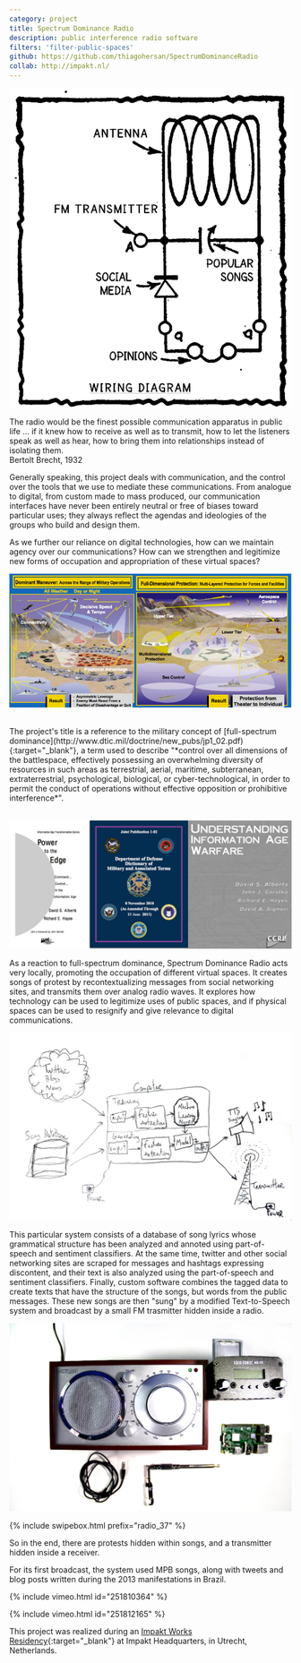 ```yaml
---
category: project
title: Spectrum Dominance Radio
description: public interference radio software
filters: 'filter-public-spaces'
github: https://github.com/thiagohersan/SpectrumDominanceRadio
collab: http://impakt.nl/
---
```

![](/assets/projects/spectrum-dominance-radio/diagram00.png)

<div class="quote">
  The radio would be the finest possible communication apparatus in public life ... if it knew how to receive as well as to transmit, how to let the listeners speak as well as hear, how to bring them into relationships instead of isolating them.<br>
  <span class="quote-author">Bertolt Brecht, 1932</span>
</div>

Generally speaking, this project deals with communication, and the control over the tools that we use to mediate these communications. From analogue to digital, from custom made to mass produced, our communication interfaces have never been entirely neutral or free of biases toward particular uses; they always reflect the agendas and ideologies of the groups who build and design them.

As we further our reliance on digital technologies, how can we maintain agency over our communications? How can we strengthen and legitimize new forms of occupation and appropriation of these virtual spaces?

![](/assets/projects/spectrum-dominance-radio/fsd.jpg)

<p style="color:#fff;line-height:0.25;">.</p>
The project's title is a reference to the military concept of [full-spectrum dominance](http://www.dtic.mil/doctrine/new_pubs/jp1_02.pdf){:target="_blank"}, a term used to describe "*control over all dimensions of the battlespace, effectively possessing an overwhelming diversity of resources in such areas as terrestrial, aerial, maritime, subterranean, extraterrestrial, psychological, biological, or cyber-technological, in order to permit the conduct of operations without effective opposition or prohibitive interference*".
<p style="color:#fff;line-height:0.25;">.</p>

![](/assets/projects/spectrum-dominance-radio/reports.jpg)

As a reaction to full-spectrum dominance, Spectrum Dominance Radio acts very locally, promoting the occupation of different virtual spaces. It creates songs of protest by recontextualizing messages from social networking sites, and transmits them over analog radio waves. It explores how technology can be used to legitimize uses of public spaces, and if physical spaces can be used to resignify and give relevance to digital communications.

![](/assets/projects/spectrum-dominance-radio/diagram01.jpg)

This particular system consists of a database of song lyrics whose grammatical structure has been analyzed and annoted using part-of-speech and sentiment classifiers. At the same time, twitter and other social networking sites are scraped for messages and hashtags expressing discontent, and their text is also analyzed using the part-of-speech and sentiment classifiers. Finally, custom software combines the tagged data to create texts that have the structure of the songs, but words from the public messages. These new songs are then "sung" by a modified Text-to-Speech system and broadcast by a small FM trasmitter hidden inside a radio.

![](/assets/projects/spectrum-dominance-radio/radio_3774.jpg)

{% include swipebox.html prefix="radio_37" %}

So in the end, there are protests hidden within songs, and a transmitter hidden inside a receiver.

For its first broadcast, the system used MPB songs, along with tweets and blog posts written during the 2013 manifestations in Brazil.

{% include vimeo.html id="251810364" %}

{% include vimeo.html id="251812165" %}

This project was realized during an [Impakt Works Residency](http://impakt.nl/headquarters/works/impakt-artist-in-residence-2015/resident-artist-thiago-hersan/){:target="_blank"} at Impakt Headquarters, in Utrecht, Netherlands.
